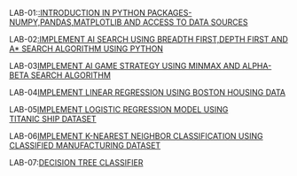 LAB-01:[:INTRODUCTION IN PYTHON PACKAGES-NUMPY,PANDAS,MATPLOTLIB AND ACCESS TO DATA SOURCES](https://github.com/NandhiniVugge/AIML/blob/main/AIML_LAB_1.ipynb)

LAB-02[:IMPLEMENT AI SEARCH USING BREADTH FIRST,DEPTH FIRST AND A* SEARCH ALGORITHM USING PYTHON](https://github.com/NandhiniVugge/AIML/blob/main/AIML_LAB_02.ipynb)

LAB-03[IMPLEMENT AI GAME STRATEGY USING MINMAX AND ALPHA-BETA SEARCH ALGORITHM](https://github.com/NandhiniVugge/AIML/blob/main/AIML_LAB_03.ipynb)

LAB-04[IMPLEMENT LINEAR REGRESSION USING BOSTON HOUSING DATA](https://github.com/NandhiniVugge/AIML/blob/main/AIML_LAB_04.ipynb)

LAB-05[IMPLEMENT LOGISTIC REGRESSION MODEL USING TITANIC SHIP DATASET](https://github.com/NandhiniVugge/AIML/blob/main/AIML_LAB_05.ipynb)

LAB-06[IMPLEMENT K-NEAREST NEIGHBOR CLASSIFICATION USING CLASSIFIED MANUFACTURING DATASET](https://github.com/NandhiniVugge/AIML/blob/main/AIML_LAB_06.ipynb)

LAB-07:[DECISION TREE CLASSIFIER](https://github.com/NandhiniVugge/AIML/blob/main/lab_7.ipynb)
